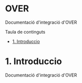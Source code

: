 # OVER
Documentació d'integració d'OVER

Taula de continguts

- [1. Introduccio](#1-introduccio)

# 1. Introduccio
Documentació d'integració d'OVER

